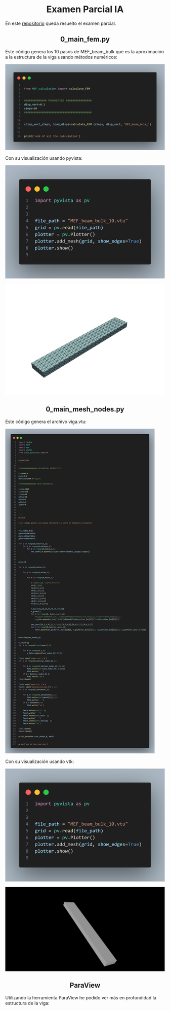<h1 align="center">Examen Parcial IA</h1>

En este [repositorio](https://github.com/Diegodesantos1/Examen_Parcial_IA) queda resuelto el examen parcial.

<h2 align="center">0_main_fem.py</h2>

Este código genera los 10 pasos de MEF_beam_bulk que es la aproximación a la estructura de la viga usando métodos numéricos:

![Imagen](Img/codigo1.png)

Con su visualización usando pyvista:

![Imagen](Img/codigo3.png)

![Imagen](Img/visualizador.png)




<h2 align="center">0_main_mesh_nodes.py</h2>

Este código genera el archivo viga.vtu:

![Imagen](Img/codigo2.png)

Con su visualización usando vtk:

![Imagen](Img/codigo4.png)

![Imagen](Img/visualizador2.png)

<h2 align="center">ParaView</h2>

Utilizando la herramienta ParaView he podido ver más en profundidad la estructura de la viga:






